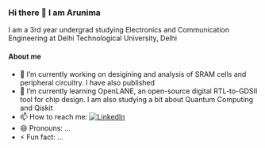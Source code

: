 ### Hi there 👋 I am Arunima

I am a 3rd year undergrad studying Electronics and Communication Engineering at Delhi Technological University, Delhi 

#### About me
- 🔭 I’m currently working on desigining and analysis of SRAM cells and peripheral circuitry. I have also published 
- 🌱 I’m currently learning OpenLANE, an open-source digital RTL-to-GDSII tool for chip design. I am also studying a bit about Quantum Computing and Qiskit
- 📫 How to reach me: [![LinkedIn](https://cdn1.iconfinder.com/data/icons/logotypes/32/circle-linkedin-512.png)](https://www.linkedin.com/in/arunima-tripathi/) 
- 😄 Pronouns: ...
- ⚡ Fun fact: ...
  

